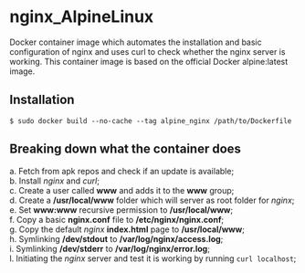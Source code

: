 # nginx_AlpineLinux 

Docker container image which automates the installation and basic configuration of nginx and uses curl to check whether the nginx server is working. This container image is based on the official Docker alpine:latest image.

## Installation
```$ sudo docker build --no-cache --tag alpine_nginx /path/to/Dockerfile```

## Breaking down what the container does

a. Fetch from apk repos and check if an update is available;<br />
b. Install *nginx* and *curl*;<br />
c. Create a user called **www** and adds it to the **www** group;<br />
d. Create a **/usr/local/www** folder which will server as root folder for *nginx*;<br />
e. Set **www:www** recursive permission to **/usr/local/www**;<br />
f. Copy a basic **nginx.conf** file to **/etc/nginx/nginx.conf**;<br />
g. Copy the default *nginx* **index.html** page to **/usr/local/www**;<br />
h. Symlinking **/dev/stdout** to **/var/log/nginx/access.log**;<br />
i. Symlinking **/dev/stderr** to **/var/log/nginx/error.log**;<br />
l. Initiating the *nginx* server and  test it is working by running ```curl localhost```;<br />
